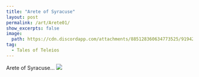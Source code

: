 ```yaml
---
title: "Arete of Syracuse"
layout: post
permalink: /art/Arete01/
show_excerpts: false
image:
  path: https://cdn.discordapp.com/attachments/885128360634773525/919421485515423775/Art3x.png
tag:
  - Tales of Teleios
---
```

Arete of Syracuse...
![](https://cdn.discordapp.com/attachments/885128360634773525/919421485515423775/Art3x.png)